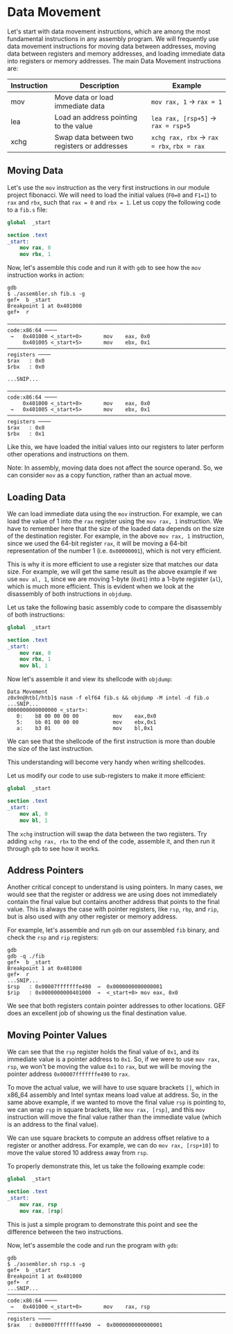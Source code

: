# Data Movement

Let's start with data movement instructions, which are among the most fundamental instructions in any assembly program. We will frequently use data movement instructions for moving data between addresses, moving data between registers and memory addresses, and loading immediate data into registers or memory addresses. The main Data Movement instructions are:

| Instruction | Description                                  | Example                                     |
| ----------- | -------------------------------------------- | ------------------------------------------- |
| mov         | Move data or load immediate data             | `mov rax, 1` -> `rax = 1`                   |
| lea         | Load an address pointing to the value        | `lea rax, [rsp+5]` -> `rax = rsp+5`         |
| xchg        | Swap data between two registers or addresses | `xchg rax, rbx` -> `rax = rbx`, `rbx = rax` |

## Moving Data

Let's use the `mov` instruction as the very first instructions in our module project fibonacci. We will need to load the initial values (`F0=0` and `F1=1`) to `rax` and `rbx`, such that `rax = 0` and `rbx = 1`. Let us copy the following code to a `fib.s` file:

```nasm
global  _start

section .text
_start:
    mov rax, 0
    mov rbx, 1
```

Now, let's assemble this code and run it with `gdb` to see how the `mov` instruction works in action:

```
gdb
$ ./assembler.sh fib.s -g
gef➤  b _start
Breakpoint 1 at 0x401000
gef➤  r
```

```
─────────────────────────────────────────────────────────────────────────────────── code:x86:64 ────
 →   0x401000 <_start+0>       mov    eax, 0x0
     0x401005 <_start+5>       mov    ebx, 0x1
───────────────────────────────────────────────────────────────────────────────────── registers ────
$rax   : 0x0
$rbx   : 0x0

...SNIP...

─────────────────────────────────────────────────────────────────────────────────── code:x86:64 ────
     0x401000 <_start+0>       mov    eax, 0x0
 →   0x401005 <_start+5>       mov    ebx, 0x1
───────────────────────────────────────────────────────────────────────────────────── registers ────
$rax   : 0x0
$rbx   : 0x1
```

Like this, we have loaded the initial values into our registers to later perform other operations and instructions on them.

Note: In assembly, moving data does not affect the source operand. So, we can consider `mov` as a copy function, rather than an actual move.

## Loading Data

We can load immediate data using the `mov` instruction. For example, we can load the value of 1 into the `rax` register using the `mov rax, 1` instruction. We have to remember here that the size of the loaded data depends on the size of the destination register. For example, in the above `mov rax, 1` instruction, since we used the 64-bit register `rax`, it will be moving a 64-bit representation of the number 1 (i.e. `0x00000001`), which is not very efficient.

This is why it is more efficient to use a register size that matches our data size. For example, we will get the same result as the above example if we use `mov al, 1`, since we are moving 1-byte (`0x01`) into a 1-byte register (`al`), which is much more efficient. This is evident when we look at the disassembly of both instructions in `objdump`.

Let us take the following basic assembly code to compare the disassembly of both instructions:

```nasm
global  _start

section .text
_start:
    mov rax, 0
    mov rbx, 1
    mov bl, 1
```

Now let's assemble it and view its shellcode with `objdump`:

```
Data Movement
z0x9n@htb[/htb]$ nasm -f elf64 fib.s && objdump -M intel -d fib.o
...SNIP...
0000000000000000 <_start>:
   0:    b8 00 00 00 00           mov    eax,0x0
   5:    bb 01 00 00 00           mov    ebx,0x1
   a:    b3 01                    mov    bl,0x1
```

We can see that the shellcode of the first instruction is more than double the size of the last instruction.

This understanding will become very handy when writing shellcodes.

Let us modify our code to use sub-registers to make it more efficient:

```nasm
global  _start

section .text
_start:
    mov al, 0
    mov bl, 1
```

The `xchg` instruction will swap the data between the two registers. Try adding `xchg rax, rbx` to the end of the code, assemble it, and then run it through `gdb` to see how it works.

## Address Pointers

Another critical concept to understand is using pointers. In many cases, we would see that the register or address we are using does not immediately contain the final value but contains another address that points to the final value. This is always the case with pointer registers, like `rsp`, `rbp`, and `rip`, but is also used with any other register or memory address.

For example, let's assemble and run `gdb` on our assembled `fib` binary, and check the `rsp` and `rip` registers:

```
gdb
gdb -q ./fib
gef➤  b _start
Breakpoint 1 at 0x401000
gef➤  r
...SNIP...
$rsp   : 0x00007fffffffe490  →  0x0000000000000001
$rip   : 0x0000000000401000  →  <_start+0> mov eax, 0x0
```

We see that both registers contain pointer addresses to other locations. GEF does an excellent job of showing us the final destination value.

## Moving Pointer Values

We can see that the `rsp` register holds the final value of `0x1`, and its immediate value is a pointer address to `0x1`. So, if we were to use `mov rax, rsp`, we won't be moving the value `0x1` to `rax`, but we will be moving the pointer address `0x00007fffffffe490` to `rax`.

To move the actual value, we will have to use square brackets `[]`, which in x86_64 assembly and Intel syntax means load value at address. So, in the same above example, if we wanted to move the final value `rsp` is pointing to, we can wrap `rsp` in square brackets, like `mov rax, [rsp]`, and this `mov` instruction will move the final value rather than the immediate value (which is an address to the final value).

We can use square brackets to compute an address offset relative to a register or another address. For example, we can do `mov rax, [rsp+10]` to move the value stored 10 address away from `rsp`.

To properly demonstrate this, let us take the following example code:

```nasm
global  _start

section .text
_start:
    mov rax, rsp
    mov rax, [rsp]
```

This is just a simple program to demonstrate this point and see the difference between the two instructions.

Now, let's assemble the code and run the program with `gdb`:

```
gdb
$ ./assembler.sh rsp.s -g
gef➤  b _start
Breakpoint 1 at 0x401000
gef➤  r
...SNIP...
─────────────────────────────────────────────────────────────────────────────────── code:x86:64 ────
 →   0x401000 <_start+0>       mov    rax, rsp
───────────────────────────────────────────────────────────────────────────────────── registers ────
$rax   : 0x00007fffffffe490  →  0x0000000000000001
```
